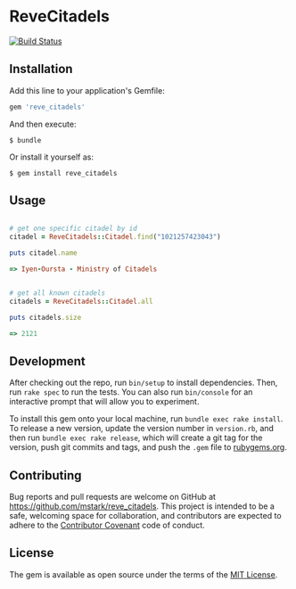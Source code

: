 # ReveCitadels

[![Build Status](https://travis-ci.org/mstark/reve_citadels.svg?branch=master)](https://travis-ci.org/mstark/reve_citadels)

## Installation

Add this line to your application's Gemfile:

```ruby
gem 'reve_citadels'
```

And then execute:

    $ bundle

Or install it yourself as:

    $ gem install reve_citadels

## Usage

```ruby

# get one specific citadel by id
citadel = ReveCitadels::Citadel.find("1021257423043")

puts citadel.name

=> Iyen-Oursta - Ministry of Citadels


# get all known citadels
citadels = ReveCitadels::Citadel.all

puts citadels.size

=> 2121

```

## Development

After checking out the repo, run `bin/setup` to install dependencies. Then, run `rake spec` to run the tests. You can also run `bin/console` for an interactive prompt that will allow you to experiment.

To install this gem onto your local machine, run `bundle exec rake install`. To release a new version, update the version number in `version.rb`, and then run `bundle exec rake release`, which will create a git tag for the version, push git commits and tags, and push the `.gem` file to [rubygems.org](https://rubygems.org).

## Contributing

Bug reports and pull requests are welcome on GitHub at https://github.com/mstark/reve_citadels. This project is intended to be a safe, welcoming space for collaboration, and contributors are expected to adhere to the [Contributor Covenant](http://contributor-covenant.org) code of conduct.


## License

The gem is available as open source under the terms of the [MIT License](http://opensource.org/licenses/MIT).

